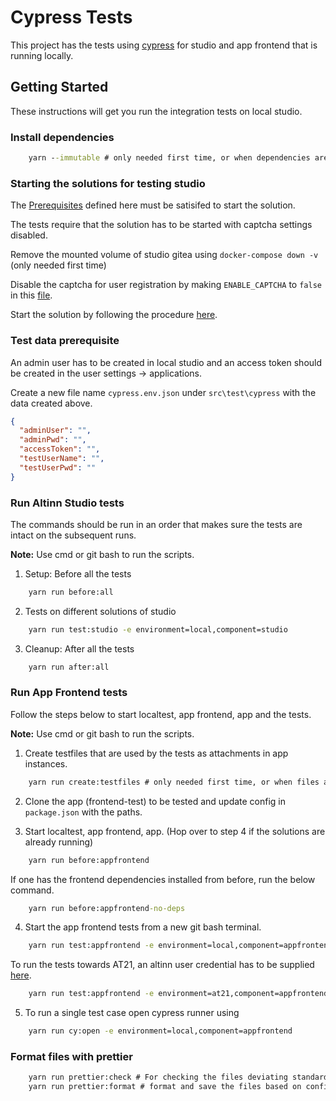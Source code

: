 # Cypress Tests

This project has the tests using [cypress](https://www.cypress.io/) for studio and app frontend that is running locally.

## Getting Started

These instructions will get you run the integration tests on local studio.

### Install dependencies

```cmd
    yarn --immutable # only needed first time, or when dependencies are updated
```

### Starting the solutions for testing studio

The [Prerequisites](https://github.com/Altinn/altinn-studio/tree/master/src/studio#prerequisites) defined here must be satisifed to start the solution.

The tests require that the solution has to be started with captcha settings disabled.

Remove the mounted volume of studio gitea using `docker-compose down -v` (only needed first time)

Disable the captcha for user registration by making `ENABLE_CAPTCHA` to `false` in this [file](https://github.com/Altinn/altinn-studio/blob/master/src/studio/src/repositories/gitea-data/gitea/conf/app.ini#L80).

Start the solution by following the procedure [here](https://github.com/Altinn/altinn-studio/tree/master/src/studio#running-solutions-locally).

### Test data prerequisite

An admin user has to be created in local studio and an access token should be created in the user settings -> applications.

Create a new file name `cypress.env.json` under `src\test\cypress` with the data created above.

```json
{
  "adminUser": "",
  "adminPwd": "",
  "accessToken": "",
  "testUserName": "",
  "testUserPwd": ""
}
```

### Run Altinn Studio tests

The commands should be run in an order that makes sure the tests are intact on the subsequent runs.

**Note:** Use cmd or git bash to run the scripts.

1. Setup: Before all the tests

```cmd
    yarn run before:all
```

2. Tests on different solutions of studio

```cmd
    yarn run test:studio -e environment=local,component=studio
```

3. Cleanup: After all the tests

```cmd
    yarn run after:all
```

### Run App Frontend tests

Follow the steps below to start localtest, app frontend, app and the tests.

**Note:** Use cmd or git bash to run the scripts.

1. Create testfiles that are used by the tests as attachments in app instances.

```cmd
    yarn run create:testfiles # only needed first time, or when files are deleted from e2e/fixtures
```

2. Clone the app (frontend-test) to be tested and update config in `package.json` with the paths.

3. Start localtest, app frontend, app. (Hop over to step 4 if the solutions are already running)

```cmd
    yarn run before:appfrontend
```

If one has the frontend dependencies installed from before, run the below command.

```cmd
    yarn run before:appfrontend-no-deps
```

4. Start the app frontend tests from a new git bash terminal.

```cmd
    yarn run test:appfrontend -e environment=local,component=appfrontend
```

To run the tests towards AT21, an altinn user credential has to be supplied [here](https://github.com/Altinn/altinn-studio/tree/master/src/test/cypress#test-data-prerequisite).

```cmd
    yarn run test:appfrontend -e environment=at21,component=appfrontend
```

5. To run a single test case open cypress runner using

```cmd
    yarn run cy:open -e environment=local,component=appfrontend
```

### Format files with prettier

```cmd
    yarn run prettier:check # For checking the files deviating standards
    yarn run prettier:format # format and save the files based on config
```
